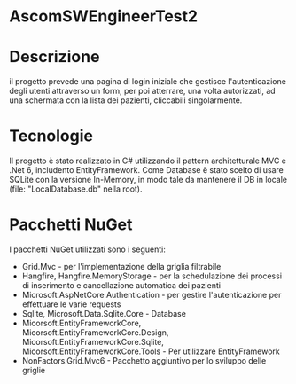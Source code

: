 # AscomSWEngineerTest2

# Descrizione

il progetto prevede una pagina di login iniziale che gestisce l'autenticazione degli utenti attraverso un form, per poi atterrare, una volta autorizzati, ad una schermata con la lista dei pazienti, cliccabili singolarmente.

# Tecnologie

Il progetto è stato realizzato in C# utilizzando il pattern architetturale MVC e .Net 6, includento EntityFramework.
Come Database è stato scelto di usare SQLite con la versione In-Memory, in modo tale da mantenere il DB in locale (file: "LocalDatabase.db" nella root).

# Pacchetti NuGet

I pacchetti NuGet utilizzati sono i seguenti:

- Grid.Mvc - per l'implementazione della griglia filtrabile
- Hangfire, Hangfire.MemoryStorage - per la schedulazione dei processi di inserimento e cancellazione automatica dei pazienti
- Microsoft.AspNetCore.Authentication - per gestire l'autenticazione per effettuare le varie requests
- Sqlite, Microsoft.Data.Sqlite.Core - Database
- Micorsoft.EntityFrameworkCore, Micorsoft.EntityFrameworkCore.Design, Micorsoft.EntityFrameworkCore.Sqlite, Micorsoft.EntityFrameworkCore.Tools - Per utilizzare EntityFramework
- NonFactors.Grid.Mvc6 - Pacchetto aggiuntivo per lo sviluppo delle griglie


